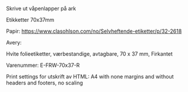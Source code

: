 Skrive ut våpenlapper på ark


Etikketter 70x37mm


Papir: https://www.clasohlson.com/no/Selvheftende-etiketter/p/32-2618

Avery:

Hvite folieetiketter, værbestandige, avtagbare, 70 x 37 mm, Firkantet

Varenummer: E-FRW-70x37-R

Print settings for utskrift av HTML:
A4 with none margins and without headers and footers, no scaling
